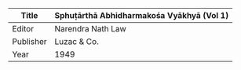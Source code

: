|Title | Sphuṭārthā Abhidharmakośa Vyākhyā (Vol 1) 
| --- | --- 
|Editor | Narendra Nath Law
|Publisher | Luzac & Co.
|Year | 1949